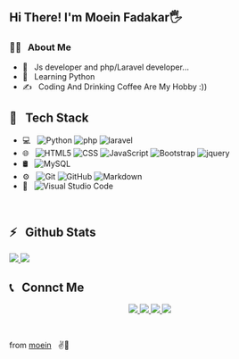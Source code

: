 <h2>Hi There! I'm Moein Fadakar🖐</h2>

<h3>👨‍💻 &nbsp; About Me</h3>

- 🤔 &nbsp; Js developer and php/Laravel developer...
- 🌱 &nbsp; Learning Python
- ✍️ &nbsp; Coding And Drinking Coffee Are My Hobby :))

<h2>🔧 &nbsp; Tech Stack</h2>

- 💻 &nbsp;
  ![Python](https://img.shields.io/badge/-Python-333333?style=flat&logo=python)
  ![php](https://img.shields.io/badge/-php-333333?style=flat&logo=php)
  ![laravel](https://img.shields.io/badge/-laravel-333333?style=flat&logo=laravel)
- 🌐 &nbsp;
  ![HTML5](https://img.shields.io/badge/-HTML5-333333?style=flat&logo=HTML5)
  ![CSS](https://img.shields.io/badge/-CSS-333333?style=flat&logo=CSS3&logoColor=1572B6)
  ![JavaScript](https://img.shields.io/badge/-JavaScript-333333?style=flat&logo=javascript)
  ![Bootstrap](https://img.shields.io/badge/-Bootstrap-333333?style=flat&logo=bootstrap&logoColor=563D7C)
    ![jquery](https://img.shields.io/badge/jquery-333333?style=flat&logo=jquery)
- 🛢 &nbsp;
  ![MySQL](https://img.shields.io/badge/-MySQL-333333?style=flat&logo=mysql)
- ⚙️ &nbsp;
  ![Git](https://img.shields.io/badge/-Git-333333?style=flat&logo=git)
  ![GitHub](https://img.shields.io/badge/-GitHub-333333?style=flat&logo=github)
  ![Markdown](https://img.shields.io/badge/-Markdown-333333?style=flat&logo=markdown)
- 🔧 &nbsp;
  ![Visual Studio Code](https://img.shields.io/badge/-Visual%20Studio%20Code-333333?style=flat&logo=visual-studio-code&logoColor=007ACC)

<br />

<h2>⚡️ &nbsp; Github Stats</h2>

<a href="https://github.com/moeinfadakar">
  <img src="https://github-readme-stats.vercel.app/api?username=moeinfadakar&show_icons=true&theme=radical" />
  <img src="https://github-readme-stats.vercel.app/api/top-langs/?username=moeinfadakar" />
</a>

<h2>📞 &nbsp; Connct Me </h2>

<p align="center">
  <a href="https://moeinfadakar.ir/">
    <img src="https://img.shields.io/badge/Website-www.moeinfadakar.ir-blue?style=flat&logo=google-chrome" />
  </a>
  <a href="https://instagram.com/moeinfdkr/">
    <img src="https://img.shields.io/badge/Instagram-@Moein23445-red?style=flat&logo=instagram" />
  </a>
  <a href="https://t.me/Moein23445">
    <img src="https://img.shields.io/badge/Telegram-@Moein23445-blue?style=flat&logo=telegram" />
  </a>
  <a href="linkedin.com/in/email-moeinfadakar3@gmail.com">
    <img src="https://img.shields.io/badge/email-moeinfadakar3@gmail.com-/" />
  </a>
</p>

<br />


  from [moein](https://t.me/Moein23445) &nbsp; ✌💖
